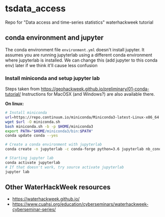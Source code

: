 # tsdata_access
Repo for "Data access and time-series statistics" waterhackweek tutorial

## conda environment and jupyter

The conda environment file `environment.yml` doesn't install jupyter. It assumes you are running jupyterlab using a different conda environment where jupyterlab is installed. We can change this (add jupyter to this conda env) later if we think it'll cause less confusion

### Install miniconda and setup jupyter lab
Steps taken from https://geohackweek.github.io/preliminary/01-conda-tutorial/
Instructions for MacOSX (and Windows?) are also available there.

**On linux:**
```bash
# Install miniconda
url=https://repo.continuum.io/miniconda/Miniconda3-latest-Linux-x86_64.sh
wget $url -O miniconda.sh
bash miniconda.sh -b -p $HOME/miniconda3
export PATH="$HOME/miniconda3/bin:$PATH"
conda update conda --yes

# Create a conda environment with jupyterlab
conda create -n jupyterlab -c conda-forge python=3.6 jupyterlab nb_conda_kernels

# Starting jupyter lab
conda activate jupyterlab
# If that doesn't work, try source activate jupyterlab
jupyter lab
```


## Other WaterHackWeek resources
- https://waterhackweek.github.io/
- https://www.cuahsi.org/education/cyberseminars/waterhackweek-cyberseminar-series/
